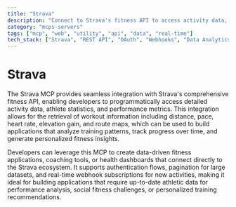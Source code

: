```yaml
---
title: "Strava"
description: "Connect to Strava's fitness API to access activity data, workout patterns, and athletic performance metrics for analysis and insights."
category: "mcps-servers"
tags: ["mcp", "web", "utility", "api", "data", "real-time"]
tech_stack: ["Strava", "REST API", "OAuth", "Webhooks", "Data Analytics"]
---
```


# Strava

The Strava MCP provides seamless integration with Strava's comprehensive fitness API, enabling developers to programmatically access detailed activity data, athlete statistics, and performance metrics. This integration allows for the retrieval of workout information including distance, pace, heart rate, elevation gain, and route maps, which can be used to build applications that analyze training patterns, track progress over time, and generate personalized fitness insights.

Developers can leverage this MCP to create data-driven fitness applications, coaching tools, or health dashboards that connect directly to the Strava ecosystem. It supports authentication flows, pagination for large datasets, and real-time webhook subscriptions for new activities, making it ideal for building applications that require up-to-date athletic data for performance analysis, social fitness challenges, or personalized training recommendations.
